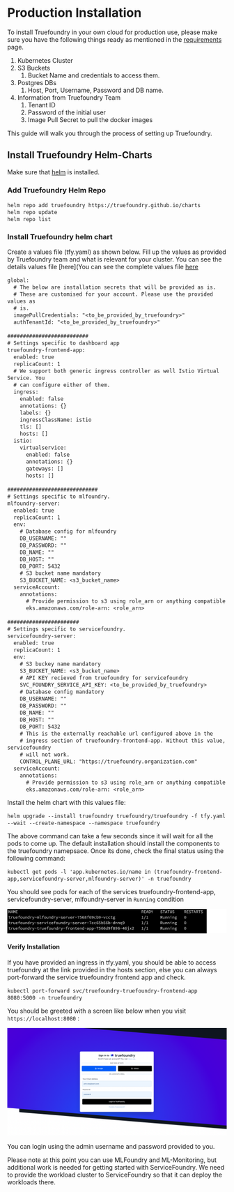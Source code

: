 # Production Installation

To install Truefoundry in your own cloud for production use, please make sure you have the following things ready as 
mentioned in the [requirements](./requirements.md) page. 

1. Kubernetes Cluster
2. S3 Buckets
   1. Bucket Name and credentials to access them. 
3. Postgres DBs
   1. Host, Port, Username, Password and DB name. 
4. Information from Truefoundry Team
   1. Tenant ID
   2. Password of the initial user
   3. Image Pull Secret to pull the docker images

This guide will walk you through the process of setting up Truefoundry. 

## Install Truefoundry Helm-Charts

Make sure that [helm](https://helm.sh/docs/intro/install/) is installed.

### Add Truefoundry Helm Repo

```
helm repo add truefoundry https://truefoundry.github.io/charts
helm repo update
helm repo list
```

### Install Truefoundry helm chart

Create a values file (tfy.yaml) as shown below. Fill up the values as provided by Truefoundry team
and what is relevant for your cluster. You can see the details values file [here](You can see the complete values file [here](https://github.com/truefoundry/charts/blob/main/charts/truefoundry/values.yaml)

```
global:
  # The below are installation secrets that will be provided as is.
  # These are customised for your account. Please use the provided values as
  # is.
  imagePullCredentials: "<to_be_provided_by_truefoundry>"
  authTenantId: "<to_be_provided_by_truefoundry>"

##########################
# Settings specific to dashboard app
truefoundry-frontend-app:
  enabled: true
  replicaCount: 1
  # We support both generic ingress controller as well Istio Virtual Service. You
  # can configure either of them.
  ingress:
    enabled: false
    annotations: {}
    labels: {}
    ingressClassName: istio
    tls: []
    hosts: []
  istio:
    virtualservice:
      enabled: false
      annotations: {}
      gateways: []
      hosts: []

#############################
# Settings specific to mlfoundry.
mlfoundry-server:
  enabled: true
  replicaCount: 1
  env:
    # Database config for mlfoundry
    DB_USERNAME: ""
    DB_PASSWORD: ""
    DB_NAME: ""
    DB_HOST: ""
    DB_PORT: 5432
    # S3 bucket name mandatory
    S3_BUCKET_NAME: <s3_bucket_name>
  serviceAccount:
    annotations:
      # Provide permission to s3 using role_arn or anything compatible
      eks.amazonaws.com/role-arn: <role_arn>

#######################
# Settings specific to servicefoundry.
servicefoundry-server:
  enabled: true
  replicaCount: 1
  env:
    # S3 buckey name mandatory
    S3_BUCKET_NAME: <s3_bucket_name>
    # API KEY recieved from truefoundry for servicefoundry
    SVC_FOUNDRY_SERVICE_API_KEY: <to_be_provided_by_truefoundry>
    # Database config mandatory
    DB_USERNAME: ""
    DB_PASSWORD: ""
    DB_NAME: ""
    DB_HOST: ""
    DB_PORT: 5432
    # This is the externally reachable url configured above in the
    # ingress section of truefoundry-frontend-app. Without this value, servicefoundry
    # will not work.
    CONTROL_PLANE_URL: "https://truefoundry.organization.com"
  serviceAccount:
    annotations:
      # Provide permission to s3 using role_arn or anything compatible
      eks.amazonaws.com/role-arn: <role_arn>
```

Install the helm chart with this values file:

```
helm upgrade --install truefoundry truefoundry/truefoundry -f tfy.yaml --wait --create-namespace --namespace truefoundry
```

The above command can take a few seconds since it will wait for all the pods to come up. The default installation should install the components to the truefoundry namepsace. Once its done, check
the final status using the following command:

```
kubectl get pods -l 'app.kubernetes.io/name in (truefoundry-frontend-app,servicefoundry-server,mlfoundry-server)' -n truefoundry
```

You should see pods for each of the services truefoundry-frontend-app, servicefoundry-server, mlfoundry-server in `Running` condition

![Running Pods in truefoundry namespace](../assets/running-pods-truefoundry.png)

#### Verify Installation

If you have provided an ingress in tfy.yaml, you should be able to access truefoundry at the link provided in the 
hosts section, else you can always port-forward the service truefoundry frontend app and check.

```
kubectl port-forward svc/truefoundry-truefoundry-frontend-app 8080:5000 -n truefoundry
```

You should be greeted with a screen like below when you visit `https://localhost:8080` :

![Verify Installation](../assets/verify-truefoundry-installation.png)

You can login using the admin username and password provided to you. 

Please note at this point you can use MLFoundry and ML-Monitoring, but additional work is needed for 
getting started with ServiceFoundry. We need to provide the workload cluster to ServiceFoundry so that it can deploy
the workloads there. 





